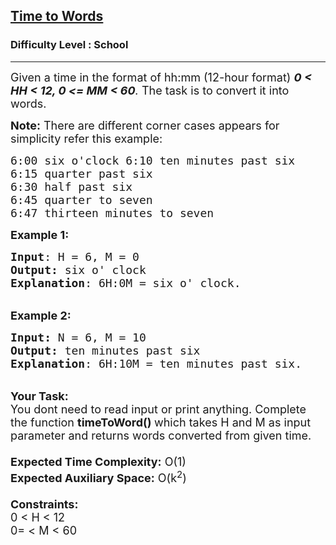 <h2><a href="https://www.geeksforgeeks.org/problems/time-to-words3728/1?page=7&difficulty=School&sortBy=submissions">Time to Words</a></h2><h3>Difficulty Level : School</h3><hr><div class="problems_problem_content__Xm_eO"><p><span style="font-size: 18px;">Given a time in the format of hh:mm (12-hour format) <em><strong>0 &lt; HH&nbsp;&lt; 12, 0 &lt;= MM&nbsp;&lt; 60</strong>.</em> The task is to convert it into words.</span></p>
<p><span style="font-size: 18px;"><strong>Note:</strong> There are different corner cases appears for simplicity refer this example:</span></p>
<pre><span style="font-size: 18px;">6:00 six o'clock 6:10 ten minutes past six
6:15 quarter past six
6:30 half past six
6:45 quarter to seven
6:47 thirteen minutes to seven</span></pre>
<p><span style="font-size: 18px;"><strong>Example 1:</strong></span></p>
<pre><span style="font-size: 18px;"><strong>Input</strong>: H = 6, M = 0
<strong>Output:</strong>&nbsp;six o' clock
<strong>Explanation</strong>: 6H:0M = six o' clock.</span></pre>
<p><br><span style="font-size: 18px;"><strong>Example 2:</strong></span></p>
<pre><span style="font-size: 18px;"><strong>Input: </strong>N = 6, M = 10
<strong>Output:&nbsp;</strong>ten minutes past six</span><span style="font-size: 18px;">
<strong>Explanation</strong>: 6H:10M = ten minutes past six.
</span></pre>
<p><br><span style="font-size: 18px;"><strong>Your Task:&nbsp;&nbsp;</strong><br>You dont need to read input or print anything. Complete the function <strong>timeToWord()&nbsp;</strong>which takes H&nbsp;and M&nbsp;as input parameter and returns&nbsp;words converted from given time.<br><br><strong>Expected Time Complexity:</strong> O(1)<br><strong>Expected Auxiliary Space:</strong> O(k<sup>2</sup>)<br><br><strong>Constraints:</strong><br>0 &lt;&nbsp;H&nbsp;&lt; 12<br>0= &lt; M&nbsp;&lt; 60</span></p></div>